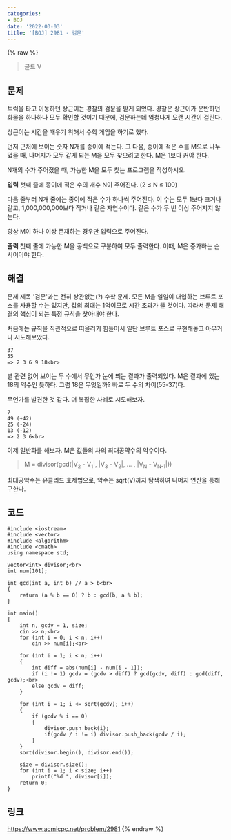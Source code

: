 ```yaml
---
categories:
- BOJ
date: '2022-03-03'
title: '[BOJ] 2981 - 검문'
---
```


{% raw %}
>골드 V

## 문제
트럭을 타고 이동하던 상근이는 경찰의 검문을 받게 되었다. 경찰은 상근이가 운반하던 화물을 하나하나 모두 확인할 것이기 때문에, 검문하는데 엄청나게 오랜 시간이 걸린다.

상근이는 시간을 때우기 위해서 수학 게임을 하기로 했다.

먼저 근처에 보이는 숫자 N개를 종이에 적는다. 그 다음, 종이에 적은 수를 M으로 나누었을 때, 나머지가 모두 같게 되는 M을 모두 찾으려고 한다. M은 1보다 커야 한다.

N개의 수가 주어졌을 때, 가능한 M을 모두 찾는 프로그램을 작성하시오.

**입력**
첫째 줄에 종이에 적은 수의 개수 N이 주어진다. (2 ≤ N ≤ 100)

다음 줄부터 N개 줄에는 종이에 적은 수가 하나씩 주어진다. 이 수는 모두 1보다 크거나 같고, 1,000,000,000보다 작거나 같은 자연수이다. 같은 수가 두 번 이상 주어지지 않는다.

항상 M이 하나 이상 존재하는 경우만 입력으로 주어진다.

**출력**
첫째 줄에 가능한 M을 공백으로 구분하여 모두 출력한다. 이때, M은 증가하는 순서이어야 한다.

##  해결
문제 제목 '검문'과는 전혀 상관없는(?) 수학 문제. 모든 M을 일일이 대입하는 브루트 포스를 사용할 수는 있지만, 값의 최대는 1억이므로 시간 초과가 뜰 것이다. 따라서 문제 해결의 핵심이 되는 특정 규칙을 찾아내야 한다.

처음에는 규칙을 직관적으로 떠올리기 힘들어서 일단 브루트 포스로 구현해놓고 아무거나 시도해보았다.
```
37
55
=> 2 3 6 9 18<br>
```
별 관련 없어 보이는 두 수에서 무언가 눈에 띄는 결과가 출력되었다. M은 결과에 있는 18의 약수인 듯하다. 그럼 18은 무엇일까? 바로 두 수의 차이(55-37)다.

무언가를 발견한 것 같다. 더 복잡한 사례로 시도해보자.
```
7
49 (+42)
25 (-24)
13 (-12)
=> 2 3 6<br>
```
이제 일반화를 해보자. M은 값들의 차의 최대공약수의 약수이다.
> M = divisor(gcd(|V<sub>2</sub> - V<sub>1</sub>|, |V<sub>3</sub> - V<sub>2</sub>|, ... , |V<sub>N</sub> - V<sub>N-1</sub>|))<br>

최대공약수는 유클리드 호제법으로, 약수는 sqrt(V)까지 탐색하여 나머지 연산을 통해 구한다.

## 코드
```
#include <iostream>
#include <vector>
#include <algorithm>
#include <cmath>
using namespace std;

vector<int> divisor;<br>
int num[101];

int gcd(int a, int b) // a > b<br>
{
	return (a % b == 0) ? b : gcd(b, a % b);
}

int main()
{
	int n, gcdv = 1, size;
	cin >> n;<br>
	for (int i = 0; i < n; i++)
		cin >> num[i];<br>

	for (int i = 1; i < n; i++)
	{
		int diff = abs(num[i] - num[i - 1]);
		if (i != 1) gcdv = (gcdv > diff) ? gcd(gcdv, diff) : gcd(diff, gcdv);<br>
		else gcdv = diff;
	}

	for (int i = 1; i <= sqrt(gcdv); i++)
	{
		if (gcdv % i == 0)
		{
			divisor.push_back(i);
			if(gcdv / i != i) divisor.push_back(gcdv / i);
		}
	}
	sort(divisor.begin(), divisor.end());

	size = divisor.size();
	for (int i = 1; i < size; i++)
		printf("%d ", divisor[i]);
	return 0;
}
```

## 링크
https://www.acmicpc.net/problem/2981
{% endraw %}